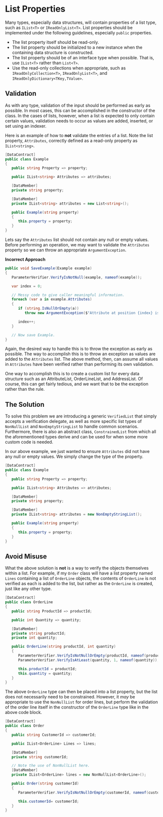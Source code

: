 # List Properties

Many types, especially data structures, will contain properties of a list type,
such as `IList<T>` or `IReadOnlyList<T>`.  List properties should be implemented
under the following guidelines, especially `public` properties.

- The list property itself should be read-only.
- The list property should be initialized to a new instance when the containing data structure is constructed.
- The list property should be of an interface type when possible.  That is, use `IList<T>` rather than `List<T>`.
- Use the read-only collections when appropriate, such as `IReadOnlyCollection<T>`, `IReadOnlyList<T>`, and `IReadOnlyDictionary<TKey,TValue>`.

## Validation

As with any type, validation of the input should be performed as early as possible.
In most cases, this can be accomplished in the constructor of the class.
In the cases of lists, however, when a list is expected to only contain certain values,
validation needs to occur as values are added, inserted, or set using an indexer.

Here is an example of how to **not** validate the entries of a list.
Note the list property, `Attributes`, correctly defined as a read-only property as `IList<string>`.

```csharp
[DataContract]
public class Example
{
   public string Property => property;

   public IList<string> Attributes => attributes;

   [DataMember]
   private string property;

   [DataMember]
   private IList<string> attributes = new List<string>();

   public Example(string property)
   {
      this.property = property;
   }
}
```

Lets say the `Attributes` list should not contain any null or empty values.
Before performing an operation, we may want to validate the `Attributes` property
so we can throw an appropriate `ArgumentException`.

**Incorrect Approach**

```csharp
public void SaveExample(Example example)
{
   ParameterVerifier.VerifyIsNotNull(example, nameof(example));

   var index = 0;

   // Messy code to give caller meaningful information.
   foreach (var a in example.Attributes)
   {
      if (string.IsNullOrEmpty(a))
         throw new ArgumentException($"Attribute at position {index} is null or empty.");

      index++;
   }

   // Now save Example.
}
```

Again, the desired way to handle this is to throw the exception as early as possible.
The way to accomplish this is to throw an exception as values are added to the `Attributes` list.
The above method, then, can assume all values in `Attributes` have been verified rather than performing its own validation.

One way to accomplish this is to create a custom list for every data structure such as an AttributeList, OrderLineList, and AddressList.
Of course, this can get fairly tedious, and we want that to be the exception rather than the rule.

## The Solution

To solve this problem we are introducing a generic `VerifiedList` that simply accepts a verification delegate, as well as more specific list types of `NonNullList` and `NonEmptyStringList` to handle common scenarios.  Furthermore, there is also an abstract class, `ConstrainedList` from which all the aforementioned types derive and can be used for when some more custom code is needed.

In our above example, we just wanted to ensure `Attributes` did not have any null or empty values.  We simply change the type of the property.

```csharp
[DataContract]
public class Example
{
   public string Property => property;

   public IList<string> Attributes => attributes;

   [DataMember]
   private string property;

   [DataMember]
   private IList<string> attributes = new NonEmptyStringList();

   public Example(string property)
   {
      this.property = property;
   }
}
```

## Avoid Misuse

What the above solution is **not** is a way to verify the objects themselves within a list.  For example, if my `Order` class will have a list property named `Lines` containing a list of `OrderLine` objects, the contents of `OrderLine` is not verified as each is added to the list, but rather as the `OrderLine` is created, just like any other type.

```csharp
[DataContract]
public class OrderLine
{
   public string ProductId => productId;

   public int Quantity => quantity;

   [DataMember]
   private string productId;
   private int quantity;

   public OrderLine(string productId, int quantity)
   {
      ParameterVerifier.VerifyIsNotNullOrEmpty(productId, nameof(productId));
      ParameterVerifier.VerifyIsAtLeast(quantity, 1, nameof(quantity));

      this.productId = productId;
      this.quantity = quantity;
   }
}
```

The above `OrderLine` type can then be placed into a list property, but the list does not necessarily need to be constrained.  However, it *may* be appropriate to use the `NonNullList` for order lines, but perform the validation of the order line itself in the constructor of the `OrderLine` type like in the above code block.

```csharp
[DataContract]
public class Order
{
   public string CustomerId => customerId;

   public IList<OrderLine> Lines => lines;

   [DataMember]
   private string customerId;

   // Note the use of NonNullList here.
   [DataMember]
   private IList<OrderLine> lines = new NonNullList<OrderLine>();

   public Order(string customerId)
   {
      ParameterVerifier.VerifyIsNotNullOrEmpty(customerId, nameof(customerId));

      this.customerId= customerId;
   }
}
```
